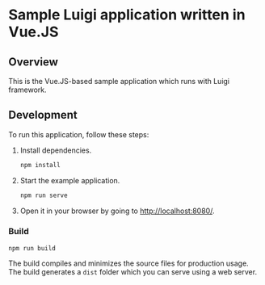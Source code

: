 # Sample Luigi application written in Vue.JS

## Overview

This is the Vue.JS-based sample application which runs with Luigi framework.


## Development


To run this application, follow these steps:

1. Install dependencies.
    ```bash
    npm install
    ```

2. Start the example application.
    ```bash
    npm run serve
    ```
    
3. Open it in your browser by going to [http://localhost:8080/](http://localhost:8080/).


### Build

```
npm run build
```

The build compiles and minimizes the source files for production usage.
The build generates a `dist` folder which you can serve using a web server.
